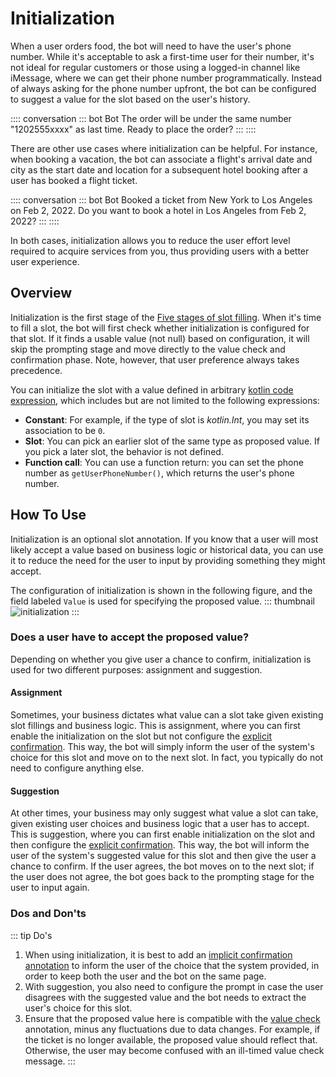 # Initialization

When a user orders food, the bot will need to have the user's phone number. While it's acceptable to ask a first-time user for their number, it's not ideal for regular customers or those using a logged-in channel like iMessage, where we can get their phone number programmatically. Instead of always asking for the phone number upfront, the bot can be configured to suggest a value for the slot based on the user's history.

:::: conversation
::: bot Bot
The order will be under the same number "1202555xxxx" as last time. Ready to place the order?
:::
::::

There are other use cases where initialization can be helpful. For instance, when booking a vacation, the bot can associate a flight's arrival date and city as the start date and location for a subsequent hotel booking after a user has booked a flight ticket.

:::: conversation
::: bot Bot
Booked a ticket from New York to Los Angeles on Feb 2, 2022. Do you want to book a hotel in Los Angeles from Feb 2, 2022?
:::
::::

In both cases, initialization allows you to reduce the user effort level required to acquire services from you, thus providing users with a better user experience.

## Overview
Initialization is the first stage of the [Five stages of slot filling](./overview.md#five-stages-of-slot-filling). When it's time to fill a slot, the bot will first check whether initialization is configured for that slot. If it finds a usable value (not null) based on configuration, it will skip the prompting stage and move directly to the value check and confirmation phase. Note, however, that user preference always takes precedence.

You can initialize the slot with a value defined in arbitrary [kotlin code expression](./kotlinexpression.md), which includes but are not limited to the following expressions:
- **Constant**: For example, if the type of slot is *kotlin.Int*, you may set its association to be `0`.
- **Slot**: You can pick an earlier slot of the same type as proposed value. If you pick a later slot, the behavior is not defined.
- **Function call**: You can use a function return: you can set the phone number as `getUserPhoneNumber()`, which returns the user's phone number.

## How To Use
Initialization is an optional slot annotation. If you know that a user will most likely accept a value based on business logic or historical data, you can use it to reduce the need for the user to input by providing something they might accept.

The configuration of initialization is shown in the following figure, and the field labeled `Value` is used for specifying the proposed value.
::: thumbnail
![initialization](/images/annotation/initialization/init.png)
:::

### Does a user have to accept the proposed value?
Depending on whether you give user a chance to confirm, initialization is used for two different purposes: assignment and suggestion. 
#### Assignment
Sometimes, your business dictates what value can a slot take given existing slot fillings and business logic. This is assignment, where you can first enable the initialization on the slot but not configure the [explicit confirmation](../annotations/confirmation.md#explicit). This way, the bot will simply inform the user of the system's choice for this slot and move on to the next slot. In fact, you typically do not need to configure anything else.

#### Suggestion
At other times, your business may only suggest what value a slot can take, given existing user choices and business logic that a user has to accept. This is suggestion, where you can first enable initialization on the slot and then configure the [explicit confirmation](../annotations/confirmation.md#explicit). This way, the bot will inform the user of the system's suggested value for this slot and then give the user a chance to confirm. If the user agrees, the bot moves on to the next slot; if the user does not agree, the bot goes back to the prompting stage for the user to input again.

### Dos and Don'ts
::: tip Do's
1. When using initialization, it is best to add an [implicit confirmation annotation](../annotations/confirmation.md) to inform the user of the choice that the system provided, in order to keep both the user and the bot on the same page.
2. With suggestion, you also need to configure the prompt in case the user disagrees with the suggested value and the bot needs to extract the user's choice for this slot.
3. Ensure that the proposed value here is compatible with the [value check](./valuecheck.md) annotation, minus any fluctuations due to data changes. For example, if the ticket is no longer available, the proposed value should reflect that. Otherwise, the user may become confused with an ill-timed value check message.
:::


